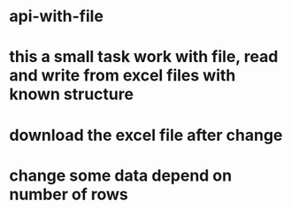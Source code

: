# api-with-file
# this a small task work with file, read and write from excel files with known structure
# download the excel file after change
# change some data depend on number of rows
